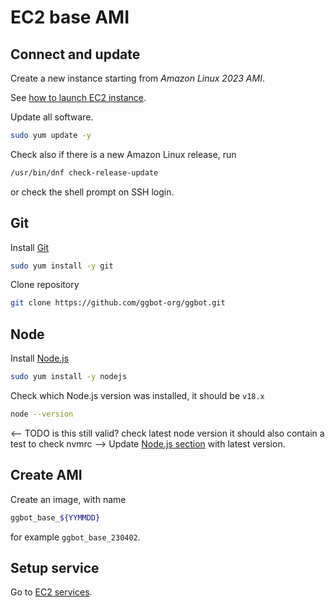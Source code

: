 # EC2 base AMI

## Connect and update

Create a new instance starting from _Amazon Linux 2023 AMI_.

See [how to launch EC2 instance](./ec2-launch-instance.md).

Update all software.

```sh
sudo yum update -y
```

Check also if there is a new Amazon Linux release, run

```sh
/usr/bin/dnf check-release-update
```

or check the shell prompt on SSH login.

## Git

Install [Git](./tech-stack.md#git)

```sh
sudo yum install -y git
```

Clone repository

```sh
git clone https://github.com/ggbot-org/ggbot.git
```

<!-- TODO remove this, it was an attempt to use AWS codecommit

Configure git, setup credentials.

```sh
git config --global credential.helper '!aws codecommit credential-helper $@'

git config --global credential.UseHttpPath true
```

Clone repository

```sh
git clone https://git-codecommit.eu-central-1.amazonaws.com/v1/repos/ggbot2-monorepo
```

-->

## Node

Install [Node.js](./tech-stack.md#nodejs)

```sh
sudo yum install -y nodejs
```

Check which Node.js version was installed, it should be `v18.x`

```sh
node --version
```

<-- TODO is this still valid? check latest node version
it should also contain a test to check nvmrc
-->
Update [Node.js section](./tech-stack.md#nodejs) with latest version.

## Create AMI

Create an image, with name

```sh
ggbot_base_${YYMMDD}
```

for example `ggbot_base_230402`.

## Setup service

Go to [EC2 services](./ec2-services.md).
